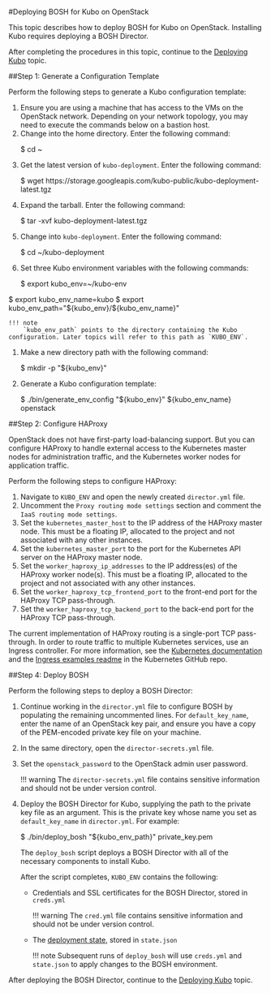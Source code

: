 #Deploying BOSH for Kubo on OpenStack

This topic describes how to deploy BOSH for Kubo on OpenStack. Installing Kubo requires deploying a BOSH Director. 

After completing the procedures in this topic, continue to the [Deploying Kubo](../deploying-kubo/) topic. 

##Step 1: Generate a Configuration Template

Perform the following steps to generate a Kubo configuration template:

1. Ensure you are using a machine that has access to the VMs on the OpenStack network. Depending on your network topology, you may need to execute the commands below on a bastion host.
1. Change into the home directory. Enter the following command:
	<p class="terminal">$ cd ~</p>
1. Get the latest version of `kubo-deployment`. Enter the following command:
	<p class="terminal">$ wget http<span>s:/</span>/storage.googleapis.com/kubo-public/kubo-deployment-latest.tgz</p>
1. Expand the tarball. Enter the following command:
	<p class="terminal">$ tar -xvf kubo-deployment-latest.tgz</p>
1. Change into `kubo-deployment`. Enter the following command:
	<p class="terminal">$ cd ~/kubo-deployment</p>
1. Set three Kubo environment variables with the following commands:
	<p class="terminal">$ export kubo_env=~/kubo-env
$ export kubo_env_name=kubo
$ export kubo_env_path="\${kubo_env}/\${kubo_env_name}"</p>

    !!! note
		`kubo_env_path` points to the directory containing the Kubo configuration. Later topics will refer to this path as `KUBO_ENV`.

1. Make a new directory path with the following command:
	<p class="terminal">$ mkdir -p "${kubo_env}"</p>
1. Generate a Kubo configuration template:
   <p class="terminal">$ ./bin/generate_env_config "${kubo_env}" ${kubo_env_name} openstack</p>

##Step 2: Configure HAProxy

OpenStack does not have first-party load-balancing support. But you can configure HAProxy to handle external access to the Kubernetes master nodes for administration traffic, and the Kubernetes worker nodes for application traffic.

Perform the following steps to configure HAProxy:

1. Navigate to `KUBO_ENV` and open the newly created `director.yml` file.
1. Uncomment the `Proxy routing mode settings` section and comment the `IaaS routing mode settings`.
1. Set the `kubernetes_master_host` to the IP address of the HAProxy master node. This must be a floating IP, allocated to the project and not associated with any other instances.
1. Set the `kubernetes_master_port` to the port for the Kubernetes API server on the HAProxy master node.
1. Set the `worker_haproxy_ip_addresses` to the IP address(es) of the HAProxy worker node(s). This must be a floating IP, allocated to the project and not associated with any other instances.
1. Set the `worker_haproxy_tcp_frontend_port` to the front-end port for the HAProxy TCP pass-through.
1. Set the `worker_haproxy_tcp_backend_port` to the back-end port for the HAProxy TCP pass-through.

The current implementation of HAProxy routing is a single-port TCP pass-through. In order to route traffic to multiple Kubernetes services, use an Ingress controller. For more information, see the [Kubernetes documentation](https://kubernetes.io/docs/concepts/services-networking/ingress/) and the [Ingress examples readme](https://github.com/kubernetes/ingress/tree/master/examples#ingress-examples)  in the Kubernetes GitHub repo.

##Step 4: Deploy BOSH

Perform the following steps to deploy a BOSH Director:

1. Continue working in the `director.yml` file to configure BOSH by populating the remaining uncommented lines. For `default_key_name`, enter the name of an OpenStack key pair, and ensure you have a copy of the PEM-encoded private key file on your machine.
1. In the same directory, open the `director-secrets.yml` file.
1. Set the `openstack_password` to the OpenStack admin user password.

	!!! warning
		The `director-secrets.yml` file contains sensitive information and should not be under version control.

1. Deploy the BOSH Director for Kubo, supplying the path to the private key file as an argument. This is the private key whose name you set as `default_key_name` in `director.yml`. For example:

	<p class="terminal">$ ./bin/deploy_bosh "${kubo_env_path}" private_key.pem</p>

	The `deploy_bosh` script deploys a BOSH Director with all of the necessary components to install Kubo. 

	After the script completes, `KUBO_ENV` contains the following:

	* Credentials and SSL certificates for the BOSH Director, stored in `creds.yml`

		!!! warning
			The `cred.yml` file contains sensitive information and should not be under version control.

	* The [deployment state](https://bosh.io/docs/cli-envs.html#deployment-state), stored in `state.json`

		!!! note
			Subsequent runs of `deploy_bosh` will use `creds.yml` and `state.json` to apply changes to the BOSH environment.

After deploying the BOSH Director, continue to the [Deploying Kubo](../deploying-kubo/) topic.